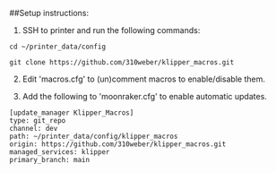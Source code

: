##Setup instructions:

1.  SSH to printer and run the following commands:

`cd ~/printer_data/config`

`git clone https://github.com/310weber/klipper_macros.git`

2. Edit 'macros.cfg' to (un)comment macros to enable/disable them.

3. Add the following to 'moonraker.cfg' to enable automatic updates.
```
[update_manager Klipper_Macros]
type: git_repo
channel: dev
path: ~/printer_data/config/klipper_macros
origin: https://github.com/310weber/klipper_macros.git
managed_services: klipper
primary_branch: main
```